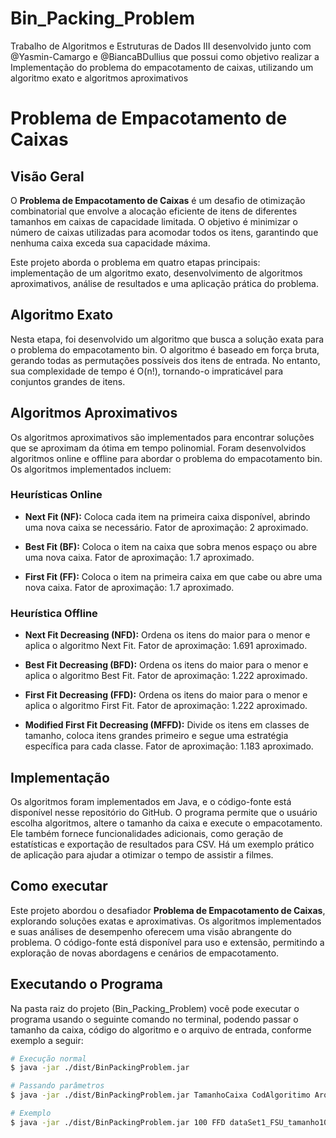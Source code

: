 # Bin_Packing_Problem
Trabalho de Algoritmos e Estruturas de Dados III desenvolvido junto com @Yasmin-Camargo e @BiancaBDullius que possui como objetivo realizar a Implementação do problema do empacotamento de caixas, utilizando um algoritmo exato e algoritmos aproximativos

# Problema de Empacotamento de Caixas

## Visão Geral

O **Problema de Empacotamento de Caixas** é um desafio de otimização combinatorial que envolve a alocação eficiente de itens de diferentes tamanhos em caixas de capacidade limitada. O objetivo é minimizar o número de caixas utilizadas para acomodar todos os itens, garantindo que nenhuma caixa exceda sua capacidade máxima.

Este projeto aborda o problema em quatro etapas principais: implementação de um algoritmo exato, desenvolvimento de algoritmos aproximativos, análise de resultados e uma aplicação prática do problema.

## Algoritmo Exato

Nesta etapa, foi desenvolvido um algoritmo que busca a solução exata para o problema do empacotamento bin. O algoritmo é baseado em força bruta, gerando todas as permutações possíveis dos itens de entrada. No entanto, sua complexidade de tempo é O(n!), tornando-o impraticável para conjuntos grandes de itens.

## Algoritmos Aproximativos

Os algoritmos aproximativos são implementados para encontrar soluções que se aproximam da ótima em tempo polinomial. Foram desenvolvidos algoritmos online e offline para abordar o problema do empacotamento bin. Os algoritmos implementados incluem:

### Heurísticas Online

- **Next Fit (NF):** Coloca cada item na primeira caixa disponível, abrindo uma nova caixa se necessário. Fator de aproximação: 2 aproximado.

- **Best Fit (BF):** Coloca o item na caixa que sobra menos espaço ou abre uma nova caixa. Fator de aproximação: 1.7 aproximado.

- **First Fit (FF):** Coloca o item na primeira caixa em que cabe ou abre uma nova caixa. Fator de aproximação: 1.7 aproximado.


### Heurística Offline

- **Next Fit Decreasing (NFD):** Ordena os itens do maior para o menor e aplica o algoritmo Next Fit. Fator de aproximação: 1.691 aproximado.

- **Best Fit Decreasing (BFD):** Ordena os itens do maior para o menor e aplica o algoritmo Best Fit. Fator de aproximação: 1.222 aproximado.

- **First Fit Decreasing (FFD):** Ordena os itens do maior para o menor e aplica o algoritmo First Fit. Fator de aproximação: 1.222 aproximado.

- **Modified First Fit Decreasing (MFFD):** Divide os itens em classes de tamanho, coloca itens grandes primeiro e segue uma estratégia específica para cada classe. Fator de aproximação: 1.183 aproximado.

## Implementação

Os algoritmos foram implementados em Java, e o código-fonte está disponível nesse repositório do GitHub. O programa permite que o usuário escolha algoritmos, altere o tamanho da caixa e execute o empacotamento. Ele também fornece funcionalidades adicionais, como geração de estatísticas e exportação de resultados para CSV. Há um exemplo prático de aplicação para ajudar a otimizar o tempo de assistir a filmes.

## Como executar

Este projeto abordou o desafiador **Problema de Empacotamento de Caixas**, explorando soluções exatas e aproximativas. Os algoritmos implementados e suas análises de desempenho oferecem uma visão abrangente do problema. O código-fonte está disponível para uso e extensão, permitindo a exploração de novas abordagens e cenários de empacotamento.

## Executando o Programa

Na pasta raiz do projeto (Bin_Packing_Problem) você pode executar o programa usando o seguinte comando no terminal, podendo passar o tamanho da caixa, código do algoritmo e o arquivo de entrada, conforme exemplo a seguir:

```bash
# Execução normal
$ java -jar ./dist/BinPackingProblem.jar

# Passando parâmetros
$ java -jar ./dist/BinPackingProblem.jar TamanhoCaixa CodAlgoritimo ArquivoEntrada

# Exemplo
$ java -jar ./dist/BinPackingProblem.jar 100 FFD dataSet1_FSU_tamanho100
